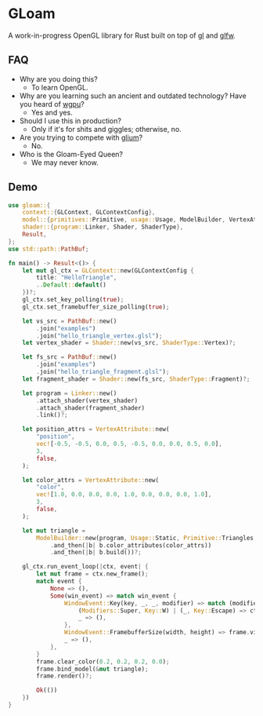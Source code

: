 # GLoam

A work-in-progress OpenGL library for Rust built on top of [gl](https://docs.rs/gl/latest/gl/) and [glfw](https://docs.rs/glfw/latest/glfw/).

## FAQ

- Why are you doing this?
    - To learn OpenGL.
- Why are you learning such an ancient and outdated technology? Have you heard of [wgpu](https://wgpu.rs/)?
    - Yes and yes.
- Should I use this in production?
    - Only if it's for shits and giggles; otherwise, no.
- Are you trying to compete with [glium](https://github.com/glium/glium)?
    - No.
- Who is the Gloam-Eyed Queen?
    - We may never know.

## Demo

```rust
use gloam::{
    context::{GLContext, GLContextConfig},
    model::{primitives::Primitive, usage::Usage, ModelBuilder, VertexAttribute},
    shader::{program::Linker, Shader, ShaderType},
    Result,
};
use std::path::PathBuf;

fn main() -> Result<()> {
    let mut gl_ctx = GLContext::new(GLContextConfig {
        title: "HelloTriangle",
        ..Default::default()
    })?;
    gl_ctx.set_key_polling(true);
    gl_ctx.set_framebuffer_size_polling(true);

    let vs_src = PathBuf::new()
        .join("examples")
        .join("hello_triangle_vertex.glsl");
    let vertex_shader = Shader::new(vs_src, ShaderType::Vertex)?;

    let fs_src = PathBuf::new()
        .join("examples")
        .join("hello_triangle_fragment.glsl");
    let fragment_shader = Shader::new(fs_src, ShaderType::Fragment)?;

    let program = Linker::new()
        .attach_shader(vertex_shader)
        .attach_shader(fragment_shader)
        .link()?;

    let position_attrs = VertexAttribute::new(
        "position",
        vec![-0.5, -0.5, 0.0, 0.5, -0.5, 0.0, 0.0, 0.5, 0.0],
        3,
        false,
    );

    let color_attrs = VertexAttribute::new(
        "color",
        vec![1.0, 0.0, 0.0, 0.0, 1.0, 0.0, 0.0, 0.0, 1.0],
        3,
        false,
    );

    let mut triangle =
        ModelBuilder::new(program, Usage::Static, Primitive::Triangles, position_attrs)
            .and_then(|b| b.color_attributes(color_attrs))
            .and_then(|b| b.build())?;

    gl_ctx.run_event_loop(|ctx, event| {
        let mut frame = ctx.new_frame();
        match event {
            None => (),
            Some(win_event) => match win_event {
                WindowEvent::Key(key, _, _, modifier) => match (modifier, key) {
                    (Modifiers::Super, Key::W) | (_, Key::Escape) => ctx.set_should_close(true),
                    _ => (),
                },
                WindowEvent::FramebufferSize(width, height) => frame.viewport(0, 0, width, height),
                _ => (),
            },
        }
        frame.clear_color(0.2, 0.2, 0.2, 0.0);
        frame.bind_model(&mut triangle);
        frame.render()?;

        Ok(())
    })
}
```
